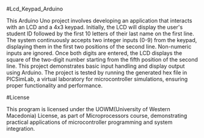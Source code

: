 #Lcd_Keypad_Arduino

This Arduino Uno project involves developing an application that interacts with an LCD and a 4x3 keypad. 
Initially, the LCD will display the user's student ID followed by the first 10 letters of their last name on the first line. 
The system continuously accepts two integer inputs (0-9) from the keypad, displaying them in the first two positions of the second line. 
Non-numeric inputs are ignored. Once both digits are entered, the LCD displays the square of the two-digit number starting from the fifth position of the second line. 
This project demonstrates basic input handling and display output using Arduino.
The project is tested by running the generated hex file in PICSimLab, a virtual laboratory for microcontroller simulations, ensuring proper functionality and performance. 

#License

This program is licensed under the UOWM(University of Western Macedonia) License, as part of Microprocessors course,
demonstrating practical applications of microcontroller programming and system integration.









